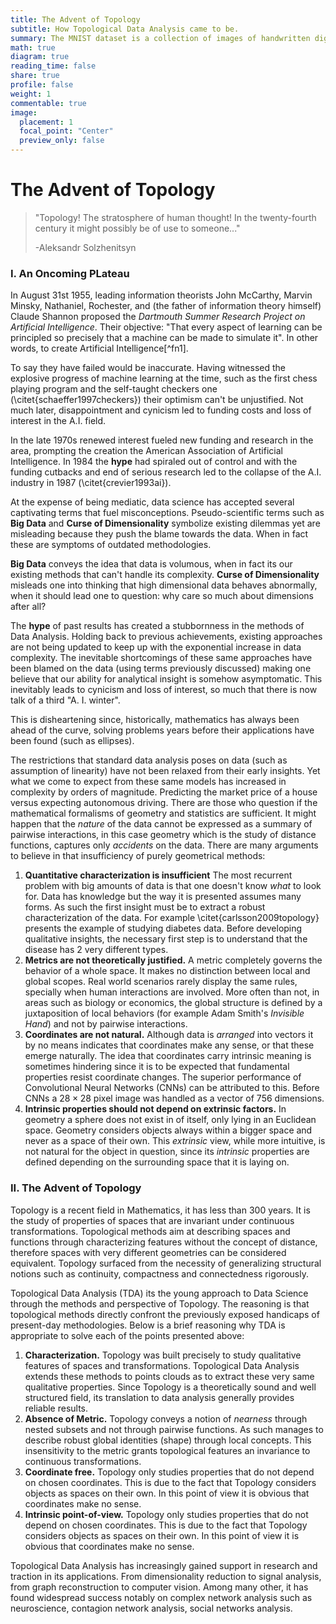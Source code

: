 ```yaml
---
title: The Advent of Topology
subtitle: How Topological Data Analysis came to be.
summary: The MNIST dataset is a collection of images of handwritten digits. Before the birth of Convolutional Neural Networks most machine learning approaches arranged each 28x28 pixel image into a 758-dimensional vector. Does this make sense? Does natural data have these coordinates? What if I told you this is seen as standard procedure in "machine learning". Are we cramming vectors, coordinates and metrics where they have no business in?
math: true
diagram: true
reading_time: false  
share: true  
profile: false
weight: 1
commentable: true
image:
  placement: 1
  focal_point: "Center"
  preview_only: false
---
```


# The Advent of Topology

> "Topology! The stratosphere of human thought! In the twenty-fourth century it might possibly be of use to someone..."
>
> -Aleksandr Solzhenitsyn



### I. An Oncoming PLateau
In August 31st 1955, leading information theorists John McCarthy, Marvin Minsky, Nathaniel, Rochester, and (the father of information theory himself) Claude Shannon proposed the *Dartmouth Summer Research Project on Artificial Intelligence*. Their objective: "That every aspect of learning can be principled so precisely that a machine can be made to simulate it". In other words, to create Artificial Intelligence[^fn1]. 

To say they have failed would be inaccurate. Having witnessed the explosive progress of machine learning at the time, such as the first chess playing program and the self-taught checkers one (\citet{schaeffer1997checkers}) their optimism can't be unjustified. Not much later, disappointment and cynicism led to funding costs and loss of interest in the A.I. field.

In the late 1970s renewed interest fueled new funding and research in the area, prompting the creation the American Association of Artificial Intelligence. In 1984 the **hype** had spiraled out of control and with the funding cutbacks and end of serious research led to the collapse of the A.I. industry in 1987 (\citet{crevier1993ai}).


At the expense of being mediatic, data science has accepted several captivating terms that fuel misconceptions.  Pseudo-scientific terms such as **Big Data** and **Curse of Dimensionality** symbolize existing dilemmas yet are misleading because they push the blame towards the data. When in fact these are symptoms of outdated methodologies. 

**Big Data** conveys the idea that data is volumous, when in fact its our existing methods that can't handle its complexity. **Curse of Dimensionality** misleads one into thinking that high dimensional data behaves abnormally, when it should lead one to question: why care so much about dimensions after all?

The **hype** of past results has created a stubbornness in the methods of Data Analysis. Holding back to previous achievements, existing approaches are not being updated to keep up with the exponential increase in data complexity. The inevitable shortcomings of these same approaches have been blamed on the data (using terms previously discussed) making one believe that our ability for analytical insight is somehow asymptomatic. This inevitably leads to cynicism and loss of interest, so much that there is now talk of a third "A. I. winter". 

This is disheartening since, historically, mathematics has always been ahead of the curve, solving problems years before their applications have been found (such as ellipses).

The restrictions that standard data analysis poses on data (such as assumption of linearity) have not been relaxed from their early insights. Yet what we come to expect from these same models has increased in complexity by orders of magnitude. Predicting the market price of a house versus expecting autonomous driving. There are those who question if the mathematical formalisms of geometry and statistics are sufficient. It might happen that the *nature* of the data  cannot be expressed as a summary of pairwise interactions, in this case geometry which is the study of distance functions, captures only *accidents* on the data. There are many arguments to believe in that insufficiency of purely geometrical methods:

1. **Quantitative characterization is insufficient** The most recurrent problem with big amounts of data is that one doesn't know *what* to look for. Data has knowledge but the way it is presented assumes many forms. As such the first insight must be to extract a robust characterization of the data. For example \citet{carlsson2009topology} presents the example of studying diabetes data. Before developing qualitative insights, the necessary first step is to understand that the disease has 2 very different types.
2. **Metrics are not theoretically justified.** A metric completely governs the behavior of a whole space. It makes no distinction between local and global scopes. Real world scenarios rarely display the same rules, specially when human interactions are involved. More often than not, in areas such as biology or economics, the global structure is defined by a juxtaposition of local behaviors (for example Adam Smith's *Invisible Hand*) and not by pairwise interactions.
3. **Coordinates are not natural.** Although data is *arranged* into vectors it by no means indicates that coordinates make any sense, or that these emerge naturally. The idea that coordinates carry intrinsic meaning is sometimes hindering since it is to be expected that fundamental properties resist coordinate changes. The superior performance of Convolutional Neural Networks (CNNs) can be attributed to this. Before CNNs a $28 \times 28$ pixel image was handled as a vector of $756$ dimensions.
4. **Intrinsic properties should not depend on extrinsic factors.** In geometry a sphere does not exist in of itself, only lying in an Euclidean space. Geometry considers objects always within a bigger space and never as a space of their own. This *extrinsic* view, while more intuitive, is not natural for the object in question, since its *intrinsic* properties are defined depending on the surrounding space that it is laying on. 

### II. The Advent of Topology
Topology is a recent field in Mathematics, it has less than 300 years. It is the study of properties of spaces that are invariant under continuous transformations. Topological methods aim at describing spaces and functions through characterizing features without the concept of distance, therefore spaces with very different geometries can be considered equivalent. Topology surfaced from the necessity of generalizing structural notions such as continuity, compactness and connectedness rigorously. 

Topological Data Analysis (TDA) its the young approach to Data Science through the methods and perspective of Topology. The reasoning is that topological methods directly confront the previously exposed handicaps of present-day methodologies. Below is a brief reasoning why TDA is appropriate to solve each of the points presented above:

1. **Characterization.** Topology was built precisely to study qualitative features of spaces and transformations. Topological Data Analysis extends these methods to points clouds as to extract these very same qualitative properties. Since Topology is a theoretically sound and well structured field, its translation to data analysis generally provides reliable results.
2. **Absence of Metric.** Topology conveys a notion of *nearness* through nested subsets and not through pairwise functions. As such manages to describe robust global identities (shape) through local concepts. This insensitivity to the metric grants topological features an invariance to continuous transformations.
3. **Coordinate free.** Topology only studies properties that do not depend on chosen coordinates. This is due to the fact that Topology considers objects as spaces on their own. In this point of view it is obvious that coordinates make no sense.
4. **Intrinsic point-of-view.** Topology only studies properties that do not depend on chosen coordinates. This is due to the fact that Topology considers objects as spaces on their own. In this point of view it is obvious that coordinates make no sense.

Topological Data Analysis has increasingly gained support in research and traction in its applications. From dimensionality reduction to signal analysis, from graph reconstruction to computer vision. Among many other, it has found widespread success notably on complex network analysis such as neuroscience, contagion network analysis, social networks analysis.





